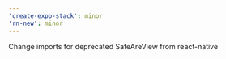 ```yaml
---
'create-expo-stack': minor
'rn-new': minor
---
```


Change imports for deprecated SafeAreView from react-native
